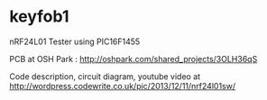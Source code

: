 keyfob1
=======

nRF24L01 Tester using PIC16F1455

PCB at OSH Park : http://oshpark.com/shared_projects/3OLH36qS

Code description, circuit diagram, youtube video at http://wordpress.codewrite.co.uk/pic/2013/12/11/nrf24l01sw/
